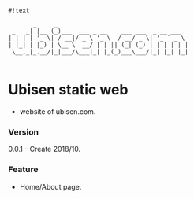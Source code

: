 ```
#!text

       _     _                                     
 _   _| |__ (_)___  ___ _ __    ___ ___  _ __ ___  
| | | | '_ \| / __|/ _ \ '_ \  / __/ _ \| '_ ` _ \ 
| |_| | |_) | \__ \  __/ | | || (_| (_) | | | | | |
 \__,_|_.__/|_|___/\___|_| |_(_)___\___/|_| |_| |_|
                                                   

```

# Ubisen static web #
* website of ubisen.com.

### Version ###
0.0.1 - Create 2018/10.

### Feature ###
* Home/About page.
